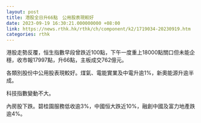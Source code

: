 ```yaml
---
layout: post
title: 港股全日升66點　公用股表現較好
date: 2023-09-19 16:30:21.000000000 +08:00
link: https://news.rthk.hk/rthk/ch/component/k2/1719034-20230919.htm
categories: rthk
---
```


港股走勢反覆，恒生指數早段曾跌近100點，下午一度重上18000點關口但未能企穩，收市報17997點，升66點，主板成交762億元。

各類別股份中公用股表現較好。煤氣、電能實業及中電升逾1%，新奧能源升逾半成。

科技指數變動不大。

內房股下跌。碧桂園服務低收逾3%，中國恒大跌近10%，融創中國及富力地產跌逾4%。
